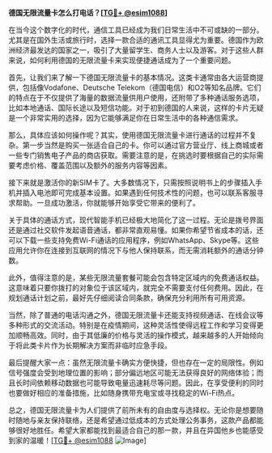 **德国无限流量卡怎么打电话？[[TG💪+ @esim1088](https://t.me/s/esim1088)]**

在当今这个数字化的时代，通信工具已经成为我们日常生活中不可或缺的一部分。尤其是在国外生活或旅行时，选择一款合适的通讯工具显得尤为重要。德国作为欧洲经济最发达的国家之一，吸引了大量留学生、商务人士以及游客。对于这些人群来说，如何利用德国的无限流量卡来实现便捷通话成为了一个重要问题。

首先，让我们来了解一下德国无限流量卡的基本情况。这类卡通常由各大运营商提供，包括像Vodafone、Deutsche Telekom（德国电信）和O2等知名品牌。它们的特点在于不仅提供了海量的数据流量供用户使用，还附带了多种通话服务选项，比如本地通话、国际长途以及短信功能。对于初到德国的人来说，这样的卡片无疑是一个非常实用的选择，因为它能够满足你在日常生活中的各种通信需求。

那么，具体应该如何操作呢？其实，使用德国无限流量卡进行通话的过程并不复杂。第一步当然是购买一张适合自己的卡。你可以通过官方营业厅、线上商城或者一些专门销售电子产品的商店获取。需要注意的是，在挑选时要根据自己的实际需要考虑价格、覆盖范围以及额外的服务内容等因素。

接下来就是激活你的新SIM卡了。大多数情况下，只需按照说明书上的步骤插入手机并插入电池即可完成基本设置。如果遇到任何技术性的问题，也可以联系客服寻求帮助。一旦成功激活，你就能够开始享受它带来的便利了。

关于具体的通话方式，现代智能手机已经极大地简化了这一过程。无论是拨号界面还是通过社交软件发起语音通话，都非常直观易懂。如果你希望节省成本的话，还可以下载一些支持免费Wi-Fi通话的应用程序，例如WhatsApp、Skype等。这些应用允许你在连接到互联网的情况下与他人保持联系，而无需消耗额外的通话分钟数。

此外，值得注意的是，某些无限流量套餐可能会包含特定区域内的免费通话权益。这意味着只要你拨打的对象位于该区域内，就完全不需要支付任何费用。因此，在规划通话计划之前，最好先仔细阅读合同条款，确保充分利用所有可用资源。

当然，除了普通的电话沟通之外，德国无限流量卡还能支持视频通话、在线会议等多种形式的交流活动。特别是在疫情期间，这种灵活性使得远程工作和学习变得更加顺畅高效。同时，由于其低廉的价格与灵活的操作模式，越来越多的人开始倾向于将此类卡片作为长期解决方案而非临时应急手段。

最后提醒大家一点：虽然无限流量卡确实方便快捷，但也存在一定的局限性。例如信号强度会受到地理位置的影响；部分偏远地区可能无法获得良好的网络体验；而且长时间依赖移动数据也可能导致电量迅速耗尽等问题。因此，在享受便利的同时也要做好相应的准备措施，比如随身携带充电宝或寻找稳定的Wi-Fi热点。

总之，德国无限流量卡为人们提供了前所未有的自由度与选择权。无论你是想要随时随地与亲友保持联络，还是希望通过低成本的方式处理公务事务，这款产品都能够很好地胜任。希望大家都能找到最适合自己的那一款，并且在异国他乡也能感受到家的温暖！[[TG💪+ @esim1088](https://t.me/s/esim1088) ![Image](https://i.postimg.cc/4NQfJmqS/Snipaste-2025-05-13-00-14-12.png)]